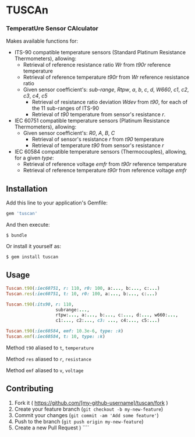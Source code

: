 # **TUSCAn**
### **T**emperat**U**re **S**ensor **CA**lculator

Makes available functions for:

* ITS-90 compatible temperature sensors (Standard Platinum Resistance Thermometers), allowing:
  * Retrieval of reference resistance ratio _Wr_ from _t90r_ reference temperature
  * Retrieval of reference temperature _t90r_ from _Wr_ reference resistance ratio
  * Given sensor coefficient's: _sub-range_, _Rtpw_, _a_, _b_, _c_, _d_, _W660_, _c1_, _c2_, _c3_, _c4_, _c5_
    * Retrieval of resistance ratio deviation  _Wdev_ from _t90_, for each of the 11 sub-ranges of ITS-90
    * Retrieval of  _t90_ temperature from sensor's resistance _r_. 
* IEC 60751 compatible temperature sensors (Platinum Resistance Thermometers), allowing:
  * Given sensor coefficient's: _R0_, _A_, _B_, _C_
    * Retrieval of sensor's resistance _r_ from _t90_ temperature
    * Retrieval of temperature _t90_ from sensor's resistance _r_
* IEC 60584 compatible temperature sensors (Thermocouples), allowing, for a given _type_:
  * Retrieval of reference voltage _emfr_ from _t90r_ reference temperature
  * Retrieval of reference temperature _t90r_ from reference voltage _emfr_


## Installation

Add this line to your application's Gemfile:

```ruby
gem 'tuscan'
```

And then execute:

    $ bundle

Or install it yourself as:

    $ gem install tuscan

## Usage

```ruby
Tuscan.t90(:iec60751, r: 110, r0: 100, a:..., b:..., c:...)
Tuscan.res(:iec60751, t: 10, r0: 100, a:..., b:..., c:...)

Tuscan.t90(:its90, r: 110, 
                   subrange:..., 
                   rtpw:..., a:..., b:..., c:..., d:..., w660:..., 
                   c1:..., c2:..., c3: ..., c4:..., c5:...)

Tuscan.t90(:iec60584, emf: 10.3e-6, type: :k)
Tuscan.emf(:iec60584, t: 10, type: :k)
```

Method `t90` aliased to `t`, `temperature`

Method `res` aliased to `r`, `resistance`

Method `emf` aliased to `v`, `voltage`


## Contributing

1. Fork it ( https://github.com/[my-github-username]/tuscan/fork )
2. Create your feature branch (`git checkout -b my-new-feature`)
3. Commit your changes (`git commit -am 'Add some feature'`)
4. Push to the branch (`git push origin my-new-feature`)
5. Create a new Pull Request ) ````
